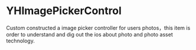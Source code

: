 # YHImagePickerControl
Custom constructed a image picker controller for users photos，this item is order to understand and dig out the ios about photo and photo asset technology. 
